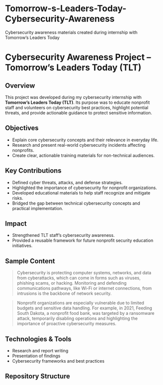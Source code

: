 # Tomorrow-s-Leaders-Today-Cybersecurity-Awareness
Cybersecurity awareness materials created during internship with Tomorrow’s Leaders Today

# Cybersecurity Awareness Project – Tomorrow’s Leaders Today (TLT)

## Overview
This project was developed during my cybersecurity internship with **Tomorrow’s Leaders Today (TLT)**. Its purpose was to educate nonprofit staff and volunteers on cybersecurity best practices, highlight potential threats, and provide actionable guidance to protect sensitive information.

## Objectives
- Explain core cybersecurity concepts and their relevance in everyday life.
- Research and present real-world cybersecurity incidents affecting nonprofits.
- Create clear, actionable training materials for non-technical audiences.

## Key Contributions
- Defined cyber threats, attacks, and defense strategies.
- Highlighted the importance of cybersecurity for nonprofit organizations.
- Developed educational materials to help staff recognize and mitigate risks.
- Bridged the gap between technical cybersecurity concepts and practical implementation.

## Impact
- Strengthened TLT staff’s cybersecurity awareness.
- Provided a reusable framework for future nonprofit security education initiatives.

## Sample Content
> Cybersecurity is protecting computer systems, networks, and data from cyberattacks, which can come in forms such as viruses, phishing scams, or hacking. Monitoring and defending communications pathways, like Wi-Fi or internet connections, from intrusions is the backbone of network security.

> Nonprofit organizations are especially vulnerable due to limited budgets and sensitive data handling. For example, in 2021, Feeding South Dakota, a nonprofit food bank, was targeted by a ransomware attack, temporarily disabling operations and highlighting the importance of proactive cybersecurity measures.

## Technologies & Tools
- Research and report writing
- Presentation of findings
- Cybersecurity frameworks and best practices

## Repository Structure
